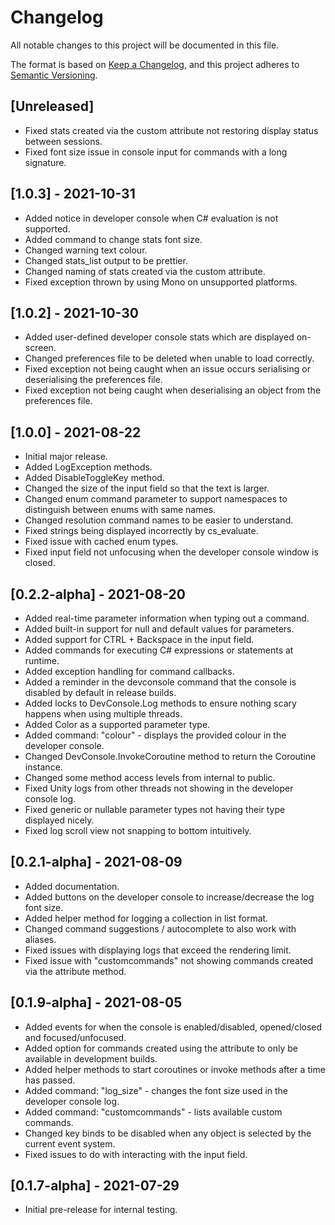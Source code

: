 # Changelog
All notable changes to this project will be documented in this file.

The format is based on [Keep a Changelog](https://keepachangelog.com/en/1.0.0/),
and this project adheres to [Semantic Versioning](https://semver.org/spec/v2.0.0.html).

## [Unreleased]
- Fixed stats created via the custom attribute not restoring display status between sessions.
- Fixed font size issue in console input for commands with a long signature.

## [1.0.3] - 2021-10-31
- Added notice in developer console when C# evaluation is not supported.
- Added command to change stats font size.
- Changed warning text colour.
- Changed stats_list output to be prettier.
- Changed naming of stats created via the custom attribute.
- Fixed exception thrown by using Mono on unsupported platforms.

## [1.0.2] - 2021-10-30
- Added user-defined developer console stats which are displayed on-screen.
- Changed preferences file to be deleted when unable to load correctly.
- Fixed exception not being caught when an issue occurs serialising or deserialising the preferences file.
- Fixed exception not being caught when deserialising an object from the preferences file.

## [1.0.0] - 2021-08-22
- Initial major release.
- Added LogException methods.
- Added DisableToggleKey method.
- Changed the size of the input field so that the text is larger.
- Changed enum command parameter to support namespaces to distinguish between enums with same names.
- Changed resolution command names to be easier to understand.
- Fixed strings being displayed incorrectly by cs_evaluate.
- Fixed issue with cached enum types.
- Fixed input field not unfocusing when the developer console window is closed.

## [0.2.2-alpha] - 2021-08-20
- Added real-time parameter information when typing out a command.
- Added built-in support for null and default values for parameters.
- Added support for CTRL + Backspace in the input field.
- Added commands for executing C# expressions or statements at runtime.
- Added exception handling for command callbacks.
- Added a reminder in the devconsole command that the console is disabled by default in release builds.
- Added locks to DevConsole.Log methods to ensure nothing scary happens when using multiple threads.
- Added Color as a supported parameter type.
- Added command: "colour" - displays the provided colour in the developer console.
- Changed DevConsole.InvokeCoroutine method to return the Coroutine instance.
- Changed some method access levels from internal to public.
- Fixed Unity logs from other threads not showing in the developer console log.
- Fixed generic or nullable parameter types not having their type displayed nicely.
- Fixed log scroll view not snapping to bottom intuitively.

## [0.2.1-alpha] - 2021-08-09
- Added documentation.
- Added buttons on the developer console to increase/decrease the log font size.
- Added helper method for logging a collection in list format.
- Changed command suggestions / autocomplete to also work with aliases.
- Fixed issues with displaying logs that exceed the rendering limit.
- Fixed issue with "customcommands" not showing commands created via the attribute method.

## [0.1.9-alpha] - 2021-08-05
- Added events for when the console is enabled/disabled, opened/closed and focused/unfocused.
- Added option for commands created using the attribute to only be available in development builds.
- Added helper methods to start coroutines or invoke methods after a time has passed.
- Added command: "log_size" - changes the font size used in the developer console log.
- Added command: "customcommands" - lists available custom commands.
- Changed key binds to be disabled when any object is selected by the current event system.
- Fixed issues to do with interacting with the input field.

## [0.1.7-alpha] - 2021-07-29
- Initial pre-release for internal testing.
